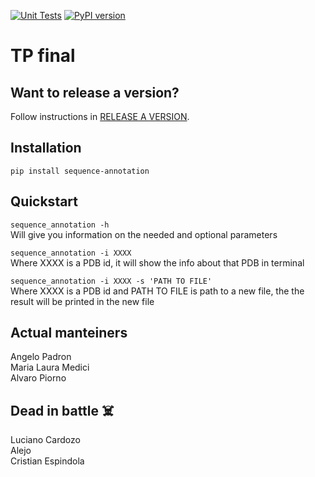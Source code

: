 [![Unit Tests](https://github.com/BioinformaticaUNQ/sequence_annotation/actions/workflows/ci.yml/badge.svg)](github.com/BioinformaticaUNQ/sequence_annotation/actions/workflows/ci.yml) [![PyPI version](https://badge.fury.io/py/sequence-annotation.svg)](https://badge.fury.io/py/sequence-annotation)


# TP final

## Want to release a version?
Follow instructions in [RELEASE A VERSION](RELEASE.md).

## Installation

`pip install sequence-annotation`

## Quickstart

`sequence_annotation -h` <br>
 Will give you information on the needed and optional parameters <br>

`sequence_annotation -i XXXX` <br>
 Where XXXX is a PDB id, it will show the info about that PDB in terminal <br>

`sequence_annotation -i XXXX -s 'PATH TO FILE'` <br>
 Where XXXX is a PDB id and PATH TO FILE is path to a new file, the the result will be printed in the new file <br>

## Actual manteiners

Angelo Padron <br>
Maria Laura Medici <br>
Alvaro Piorno <br>

## Dead in battle :skull_and_crossbones:

Luciano Cardozo <br>
Alejo <br>
Cristian Espindola <br>
